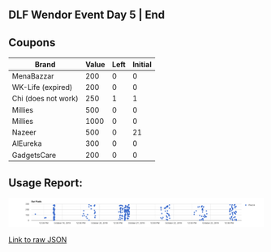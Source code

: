 ## DLF Wendor Event Day 5 | End

## Coupons

| Brand | Value | Left | Initial |
| ---- | ---- | ---- | --- |
| MenaBazzar | 200 | 0 | 0 |
| WK-Life (expired) | 200 | 0 | 0 |
| Chi (does not work)   | 250  | 1| 1 |
|   Millies   |   500 |   0  |   0   |
|   Millies | 1000  |   0  | 0 |
| Nazeer    | 500   |   0  |   21   |
|   AlEureka    |   300 | 0 | 0|
| GadgetsCare   |   200 |   0   | 0 |


## Usage Report:
![Posts ScatterPlot](./posts.png)


[Link to raw JSON](https://raw.githubusercontent.com/karx/wendorEvents-bridge/kaaro/report-timescatter/allPost_RAW.json?token=AB3WVWWA2K4SNTVQ63B6XSK5VYRK4)